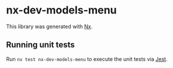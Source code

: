 # nx-dev-models-menu

This library was generated with [Nx](https://nx.dev).

## Running unit tests

Run `nx test nx-dev-models-menu` to execute the unit tests via [Jest](https://jestjs.io).

